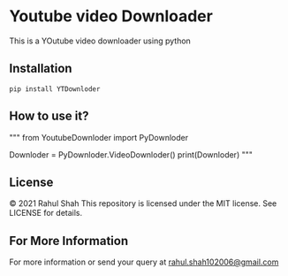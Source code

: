 # Youtube video Downloader
This is a YOutube video downloader using python
## Installation
<code>pip install YTDownloder</code>

## How to use it?
"""
from YoutubeDownloder import PyDownloder

Downloder = PyDownloder.VideoDownloder()
print(Downloder)
"""



## License

© 2021 Rahul Shah
This repository is licensed under the MIT license. See LICENSE for details.

## For More Information
For more information or send your query at rahul.shah102006@gmail.com